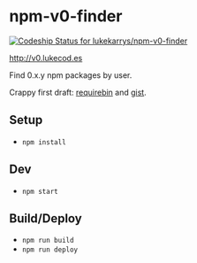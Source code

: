 npm-v0-finder
=============

[ ![Codeship Status for lukekarrys/npm-v0-finder](https://codeship.com/projects/67fe4630-841d-0133-ba02-7ecaf0f6959d/status?branch=master)](https://codeship.com/projects/121872)

http://v0.lukecod.es

Find 0.x.y npm packages by user.

Crappy first draft: [requirebin](http://requirebin.com/?gist=lukekarrys/bada2aad1af6b6de5618) and [gist](https://gist.github.com/lukekarrys/bada2aad1af6b6de5618).

## Setup

* `npm install`

## Dev

* `npm start`

## Build/Deploy

* `npm run build`
* `npm run deploy`
